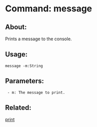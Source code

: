 Command: message
====================

About:
--------------------
Prints a message to the console.

Usage:
--------------------
```
message -m:String 
```

Parameters:
--------------------
```
 - m: The message to print.

```

Related:
--------------------
[print](index.md)
